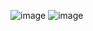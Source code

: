 ![image](https://github.com/user-attachments/assets/aebbae88-e68e-4f0e-8593-e38207112773)
![image](https://github.com/user-attachments/assets/2c4502f5-18fd-41a3-8faa-ecfd44f320a1)

